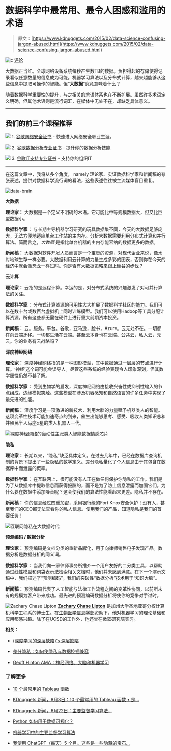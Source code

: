 # 数据科学中最常用、最令人困惑和滥用的术语

> 原文：[https://www.kdnuggets.com/2015/02/data-science-confusing-jargon-abused.html](https://www.kdnuggets.com/2015/02/data-science-confusing-jargon-abused.html)

![c](../Images/3d9c022da2d331bb56691a9617b91b90.png) [评论](#comments)

大数据正当红。全球网络设备系统每秒产生数TB的数据。负担得起的存储使得记录看似任意数量的信息成为可能。机器学习算法以及分布式计算，越来越能够从这些信息中提取可操作的智能。但“**大数据**”究竟意味着什么？

随着数据科学重要性的提升，与之相关的术语体系也在不断扩展。虽然许多术语定义明确，但其他术语则是流行词汇，在媒体中无处不在，却缺乏具体意义。

* * *

## 我们的前三个课程推荐

![](../Images/0244c01ba9267c002ef39d4907e0b8fb.png) 1\. [谷歌网络安全证书](https://www.kdnuggets.com/google-cybersecurity) - 快速进入网络安全职业生涯。

![](../Images/e225c49c3c91745821c8c0368bf04711.png) 2\. [谷歌数据分析专业证书](https://www.kdnuggets.com/google-data-analytics) - 提升你的数据分析技能

![](../Images/0244c01ba9267c002ef39d4907e0b8fb.png) 3\. [谷歌IT支持专业证书](https://www.kdnuggets.com/google-itsupport) - 支持你的组织IT

* * *

在这篇文章中，我将从多个角度， namely 理论家、实证数据科学家和新闻稿的夸张表述，提供对数据科学流行词的看法，这些表述往往被主流媒体盲目重复。

![data-brain](../Images/e72822926969d633999c4c5b61921761.png)

**大数据**

**理论家：** 大数据是一个定义不明确的术语。它可能比中等规模数据大，但又比巨型数据小。

**数据科学家：** 与长期主导机器学习研究的玩具数据集不同，今天的大数据足够庞大，无法方便地适应单台工作站的主内存。分析大数据需要利用分布式计算和并行算法。简而言之，*大数据* 是指比单台机器的主内存能容纳的数据更多的数据。

**新闻稿：** 大数据对软件开发人员而言是一个宝贵的资源，对现代企业来说，像水对地球生存一样必要。大数据利用云计算的力量生成多彩的图表，否则你在今天的经济中就会像恐龙一样过时。你是否有大数据策略来跟上硅谷的步伐？

**云计算**

**理论家：** 云指的是远程计算。幸运的是，对分布式系统的兴趣激发了对可并行算法的关注。

**数据科学家：** 分布式计算资源的可用性大大扩展了数据科学社区的能力。我们可以在数十台或数百台虚拟机上同时训练模型。我们可以使用Hadoop等工具分配计算资源。所有这些都无需在硬件上进行重大前期资本投资。

**新闻稿：** 云。服务。平台。谷歌，亚马逊，脸书，Azure。云无处不在。一切都在向云端迁移。一切都生活在云端。甚至云本身也在云端。公共云，私人云，元云。你的业务有云战略吗？

**深度神经网络**

**理论家：** 深度神经网络指的是一种图形模型，其中数据通过一层层的节点进行计算。‘神经’这个词可能会误导人。尽管这些系统的经验表现令人印象深刻，但其数学属性仍然不甚了解。

**数据科学家：** 受到生物学的启发，深度神经网络由接收兴奋性或抑制性输入的节点组成，边缘模拟突触。这些模型在涉及机器感知和自然语言的许多任务中实现了最先进的性能。

**新闻稿：** 深度学习是一项激进的新技术，利用大脑的力量赋予机器类人的智能。这项变革性技术可能加速奇点的到来，催生出能够思考、感受、吸收人类知识总和并殖民半人马座α星的类人机器人一代。

![深度神经网络的轰动性主张类人智能数据情感芯片](../Images/45d90efc38b89ac13e936cd56868e8d0.png)

**隐私**

**理论家：** 长期以来，“隐私”缺乏具体定义。在过去几年中，已经在数据库查询机制的背景下提出了一些隐私的数学定义。差分隐私量化了个人信息由于其包含在数据库中而泄露的概率。

**数据科学家：** 在互联网上，很可能没有人正在做任何保护你隐私的工作。我们是为了从数据库中提取信息而获得报酬的，而不是为了防止信息泄露而加固它们。为什么要在数据中添加噪音呢？这会使我们的算法性能看起来更差。隐私并不存在。

**新闻稿：** 你的信息经过四重加密，采用银行级的Fort Knox安全保护！没有人，甚至我们的CEO都无法查看你的私人信息。使用我们的产品，知道隐私是我们的首要任务！

![互联网隐私在大数据时代](../Images/8102a8a123bca816fc9021ebc950e323.png)

**预测编码 / 数据分析**

**理论家：** 预测编码是文档分类的重新品牌化，用于向律师销售电子发现产品。数据分析是数据分析的同义词。

**数据科学家：** 当我们向一家律师事务所推介一个用户友好的二分类工具，以帮助通过线性模型和词袋表示法检索相关文档时，他们并未感到满意。在下一个演示文稿中，我们描述了“预测编码”，我们的突破性“数据分析”技术用于“知识大脑”。

**新闻稿：** 预测编码代表了人工智能与法律工作流程之间的变革性协同，以前所未有的规模为客户带来成功。最先进的预测编码数据分析将使你的竞争对手过时。

![Zachary Chase Lipton](../Images/240b273c667af1a53a99fd93d1fd39ce.png) **[Zachary Chase Lipton](http://zacklipton.com)** 是加州大学圣地亚哥分校计算机科学工程系的博士生。在[生物医学信息学部](http://healthsciences.ucsd.edu/som/medicine/divisions/dbmi/pages/default.aspx)资助下，他对机器学习的理论基础和应用都感兴趣。除了在UCSD的工作外，他还曾在微软研究院实习。

**相关：**

+   [(深度学习的深层缺陷)’s 深层缺陷](/2015/01/deep-learning-flaws-universal-machine-learning.html)

+   [差分隐私：如何使隐私与数据挖掘兼容](/2015/01/differential-privacy-data-mining-compatible.html)

+   [Geoff Hinton AMA：神经网络、大脑和机器学习](/2014/12/geoff-hinton-ama-neural-networks-brain-machine-learning.html)

### 了解更多

+   [10 个最常用的 Tableau 函数](https://www.kdnuggets.com/2022/08/10-used-tableau-functions.html)

+   [KDnuggets 新闻，8月3日：10 个最常用的 Tableau 函数 • 是…](https://www.kdnuggets.com/2022/n31.html)

+   [KDnuggets 新闻，6月22日：主要监督学习算法…](https://www.kdnuggets.com/2022/n25.html)

+   [Python 如何用于数据可视化？](https://www.kdnuggets.com/2022/12/python-used-data-visualization.html)

+   [机器学习中的主要监督学习算法](https://www.kdnuggets.com/2022/06/primary-supervised-learning-algorithms-used-machine-learning.html)

+   [我使用 ChatGPT（每天）5 个月。这些是一些隐藏的宝石…](https://www.kdnuggets.com/2023/07/used-chatgpt-every-day-5-months-hidden-gems-change-life.html)
